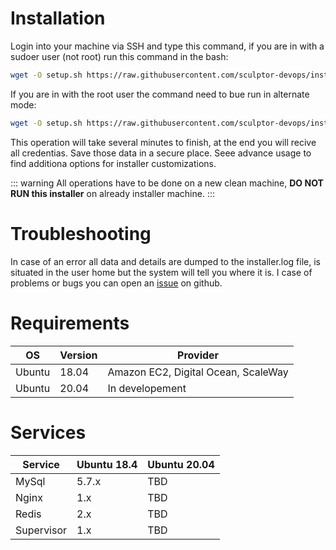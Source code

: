 # Installation

Login into your machine via SSH and type this command, if you are in with a sudoer user (not root) run this command in the bash:

``` bash
wget -O setup.sh https://raw.githubusercontent.com/sculptor-devops/installer/master/bin/setup.sh | sudo setup.sh
```

If you are in with the root user the command need to bue run in alternate mode:

``` bash
wget -O setup.sh https://raw.githubusercontent.com/sculptor-devops/installer/master/bin/setup.sh | setup.sh
```

This operation will take several minutes to finish, at the end you will recive all credentias. Save those data in a secure place. Seee advance usage to find additiona options for installer customizations.

::: warning
All operations have to be done on a new clean machine, **DO NOT RUN this installer** on already installer machine.
:::

# Troubleshooting
In case of an error all data and details are dumped to the installer.log file, is situated in the user home but the system will tell you where it is. I case of problems or bugs you can open an [issue](https://github.com/sculptor-devops/installer/issues) on github.

# Requirements

| OS        | Version           | Provider  |
|-------------|-------------|-----|
| Ubuntu      | 18.04 | Amazon EC2, Digital Ocean, ScaleWay |
| Ubuntu      | 20.04 | In developement |

# Services

| Service  | Ubuntu 18.4 | Ubuntu 20.04 |
|-------------|-------------|-------------|
| MySql  | 5.7.x | TBD |
| Nginx | 1.x | TBD |
| Redis | 2.x | TBD |
| Supervisor | 1.x | TBD |
